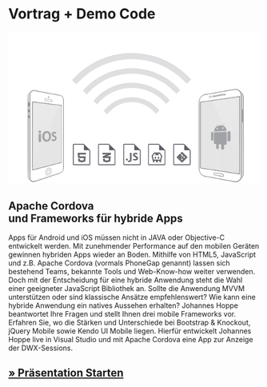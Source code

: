 # Vortrag + Demo Code

![Logo](Slides/images/logo.png)

## Apache Cordova <br>und Frameworks für hybride Apps

Apps für Android und iOS müssen nicht in JAVA oder Objective-C entwickelt werden. Mit zunehmender Performance auf den mobilen Geräten gewinnen hybriden Apps wieder an Boden. Mithilfe von HTML5, JavaScript und z.B. Apache Cordova (vormals PhoneGap genannt) lassen sich bestehend Teams, bekannte Tools und Web-Know-how weiter verwenden. Doch mit der Entscheidung für eine hybride Anwendung steht die Wahl einer geeigneter JavaScript Bibliothek an. Sollte die Anwendung MVVM unterstützen oder sind klassische Ansätze empfehlenswert? Wie kann eine hybride Anwendung ein natives Aussehen erhalten? Johannes Hoppe beantwortet Ihre Fragen und stellt Ihnen drei mobile Frameworks vor. Erfahren Sie, wo die Stärken und Unterschiede bei Bootstrap & Knockout, jQuery Mobile sowie Kendo UI Mobile liegen. Hierfür entwickelt Johannes Hoppe live in Visual Studio und mit Apache Cordova eine App zur Anzeige der DWX-Sessions.

## [» Präsentation Starten](http://johanneshoppe.github.io/HybridApps/)